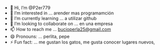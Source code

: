 - 👋 Hi, I’m @P2er779
- 👀 I’m interested in ... arender  mas programamción
- 🌱 I’m currently learning ... a utilizar github
- 💞️ I’m looking to collaborate on ... en una empresa
- 📫 How to reach me ... bucioperla25@gmail.com
- 😄 Pronouns: ... perlita, pepe
- ⚡ Fun fact: ... me gustan los gatos, me gusta conocer lugares nuevos, 

<!---
P2er779/P2er779 is a ✨ special ✨ repository because its `README.md` (this file) appears on your GitHub profile.
You can click the Preview link to take a look at your changes.
--->
